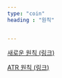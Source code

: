 ```yaml
---
type: "coin"
heading : "원칙"


---
```

 


[새로운 원칙 (링크)](/todo/images/principle_2024-09-29.jpeg)  


[ATR 원칙 (링크)](/todo/images/principle_2024-09-30.jpeg)
